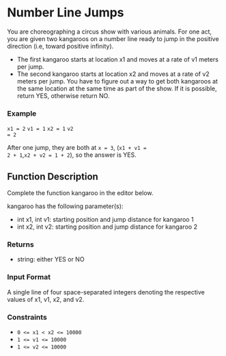 # Number Line Jumps

You are choreographing a circus show with various animals. For one act, you are given two kangaroos on a number line ready to jump in the positive direction (i.e, toward positive infinity).

- The first kangaroo starts at location x1 and moves at a rate of v1 meters per jump.
- The second kangaroo starts at location x2 and moves at a rate of v2 meters per jump.
You have to figure out a way to get both kangaroos at the same location at the same time as part of the show. If it is possible, return YES, otherwise return NO.

### Example

<code>x1 = 2</code>
<code>v1 = 1</code>
<code>x2 = 1</code>
<code>v2 = 2</code>

After one jump, they are both at <code>x = 3</code>, (<code>x1 + v1 = 2 + 1</code>,<code>x2 + v2 = 1 + 2</code>), so the answer is YES.

## Function Description

Complete the function kangaroo in the editor below.

kangaroo has the following parameter(s):

- int x1, int v1: starting position and jump distance for kangaroo 1
- int x2, int v2: starting position and jump distance for kangaroo 2

### Returns

- string: either YES or NO

### Input Format

A single line of four space-separated integers denoting the respective values of x1, v1, x2, and v2.

### Constraints

- <code>0 <= x1 < x2 <= 10000</code>
- <code>1 <= v1 <= 10000</code>
- <code>1 <= v2 <= 10000</code>